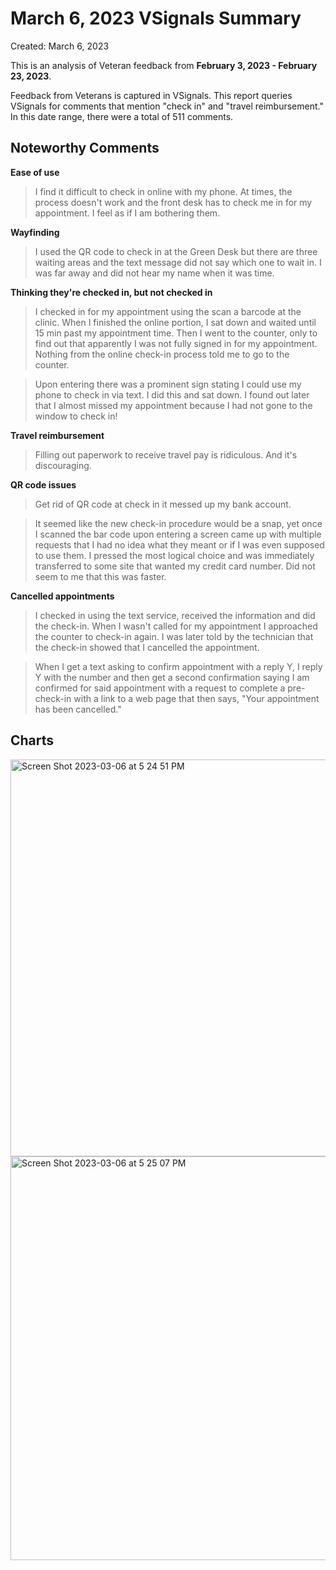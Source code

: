 # March 6, 2023 VSignals Summary

Created: March 6, 2023

This is an analysis of Veteran feedback from **February 3, 2023 - February 23, 2023**. 

Feedback from Veterans is captured in VSignals. This report queries VSignals for comments that mention "check in" and "travel reimbursement." In this date range, there were a total of 511 comments. 

## Noteworthy Comments

**Ease of use**

> I find it difficult to check in online with my phone. At times, the process doesn't work and the front desk has to check me in for my appointment. I feel as if I am bothering them. 

**Wayfinding**

> I used the QR code to check in at the Green Desk but there are three waiting areas and the text message did not say which one to wait in. I was far away and did not hear my name when it was time. 

**Thinking they're checked in, but not checked in**

> I checked in for my appointment using the scan a barcode at the clinic. When I finished the online portion, I sat down and waited until 15 min past my appointment time. Then I went to the counter, only to find out that apparently I was not fully signed in for my appointment. Nothing from the online check-in process told me to go to the counter. 

> Upon entering there was a prominent sign stating I could use my phone to check in via text. I did this and sat down. I found out later that I almost missed my appointment because I had not gone to the window to check in!

**Travel reimbursement**

> Filling out paperwork to receive travel pay is ridiculous. And it's discouraging. 

**QR code issues**

> Get rid of QR code at check in it messed up my bank account. 

> It seemed like the new check-in procedure would be a snap, yet once I scanned the bar code upon entering a screen came up with multiple requests that I had no idea what they meant or if I was even supposed to use them. I pressed the most logical choice and was immediately transferred to some site that wanted my credit card number. Did not seem to me that this was faster. 

**Cancelled appointments**

> I checked in using the text service, received the information and did the check-in. When I wasn't called for my appointment I approached the counter to check-in again. I was later told by the technician that the check-in showed that I cancelled the appointment. 

> When I get a text asking to confirm appointment with a reply Y, I reply Y with the number and then get a second confirmation saying I am confirmed for said appointment with a request to complete a pre-check-in with a link to a web page that then says, "Your appointment has been cancelled." 

## Charts

<img width="635" alt="Screen Shot 2023-03-06 at 5 24 51 PM" src="https://user-images.githubusercontent.com/101129355/223260604-07d69cb1-70d7-457b-9315-999b8e2b351b.png">

<img width="646" alt="Screen Shot 2023-03-06 at 5 25 07 PM" src="https://user-images.githubusercontent.com/101129355/223260677-cf25b1c0-4a3d-497a-a8b7-f335fe79837b.png">




